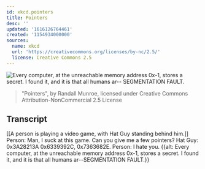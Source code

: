 ```yaml
---
id: xkcd.pointers
title: Pointers
desc: ''
updated: '1616126764461'
created: '1154934000000'
sources:
  name: xkcd
  url: 'https://creativecommons.org/licenses/by-nc/2.5/'
  license: Creative Commons 2.5
---
```

![Every computer, at the unreachable memory address 0x-1, stores a secret.  I found it, and it is that all humans ar-- SEGMENTATION FAULT.](https://imgs.xkcd.com/comics/pointers.png)
> "Pointers", by Randall Munroe, licensed under Creative Commons Attribution-NonCommercial 2.5 License

## Transcript
[[A person is playing a video game, with Hat Guy standing behind him.]]
Person: Man, I suck at this game. Can you give me a few pointers?
Hat Guy: 0x3A28213A 0x6339392C, 0x7363682E.
Person: I hate you.
{{alt: Every computer, at the unreachable memory address 0x-1, stores a secret. I found it, and it is that all humans ar--SEGMENTATION FAULT.}}
